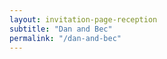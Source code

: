 ```yaml
---
layout: invitation-page-reception
subtitle: "Dan and Bec"
permalink: "/dan-and-bec"
---
```

        